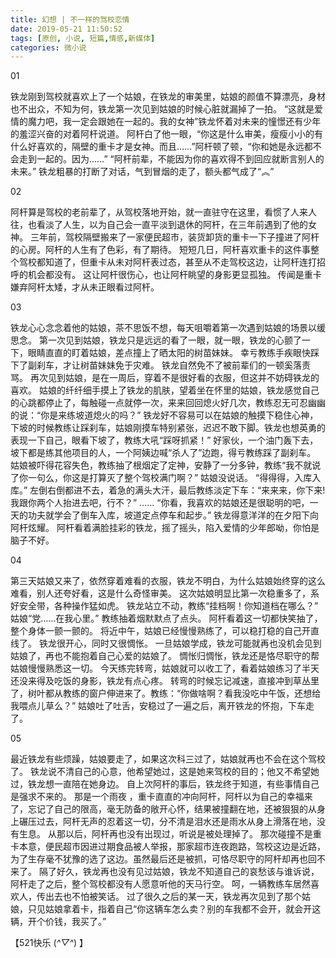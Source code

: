 ```yaml
---
title: 幻想 | 不一样的驾校恋情
date: 2019-05-21 11:50:52
tags: [原创, 小说, 短篇,情感,新媒体]
categories: 微小说
---
```


01


铁龙刚到驾校就喜欢上了一个姑娘，在铁龙的审美里，姑娘的颜值不算漂亮，身材也不出众，不知为何，铁龙第一次见到姑娘的时候心脏就漏掉了一拍。
“这就是爱情的魔力吧，我一定会跟她在一起的。我的女神”铁龙怀着对未来的憧憬还有少年的羞涩兴奋的对着阿杆说道。
阿杆白了他一眼，“你这是什么审美，瘦瘦小小的有什么好喜欢的，隔壁的重卡才是女神。而且……”阿杆顿了顿，“你和她是永远都不会走到一起的。因为……”
“阿杆前辈，不能因为你的喜欢得不到回应就断言别人的未来。”
铁龙粗暴的打断了对话，气到冒烟的走了，额头都气成了“︽”

02


阿杆算是驾校的老前辈了，从驾校落地开始，就一直驻守在这里，看惯了人来人往，也看淡了人生，以为自己会一直平淡到退休的阿杆，在三年前遇到了他的女神。
三年前，驾校隔壁搬来了一家便民超市，装货卸货的重卡一下子撞进了阿杆的心房。阿杆的人生有了色彩，有了期待。
短短几日，阿杆喜欢重卡的这件事整个驾校都知道了，但重卡从未对阿杆表过态，甚至从不走驾校这边，让阿杆连打招呼的机会都没有。
这让阿杆很伤心，也让阿杆眺望的身影更显孤独。
传闻是重卡嫌弃阿杆太矮，才从未正眼看过阿杆。

03


铁龙心心念念着他的姑娘，茶不思饭不想，每天咀嚼着第一次遇到姑娘的场景以缓思念。
第一次见到姑娘，铁龙只是远远的看了一眼，就一眼，铁龙的心颤了一下，眼睛直直的盯着姑娘，差点撞上了晒太阳的树苗妹妹。
幸亏教练手疾眼快踩下了副刹车，才让树苗妹妹免于灾难。
铁龙自然免不了被前辈们的一顿奚落责骂。
再次见到姑娘，是在一周后，穿着不是很好看的衣服，但这并不妨碍铁龙的喜欢。
姑娘的纤纤细手摸上了铁龙的肌肤，望着坐在怀里的姑娘，铁龙感觉自己的心跳都停止了，每触碰一点就停一次，来来回回熄火好几次，教练忍无可忍幽幽的说：“你是来练坡道熄火的吗？”
铁龙好不容易可以在姑娘的触摸下稳住心神，下坡的时候教练让踩刹车，姑娘刚摸车特别紧张，迟迟不敢下脚。铁龙也想英勇的表现一下自己，眼看下坡了，教练大吼“踩呀抓紧！”
好家伙，一个油门轰下去，坡下都是练其他项目的人，一个阿姨边喊“杀人了”边跑，得亏教练踩了副刹车。
姑娘被吓得花容失色，教练抽了根烟定了定神，安静了一分多钟，教练“我不就说了你一句么，你这是打算灭了整个驾校满门啊？”
姑娘没说话。
“得得得，入库入库。”
左倒右倒都进不去，着急的满头大汗，最后教练淡定下车：“来来来，你下来!我跟你两个人抬进去吧，行不？”
……
“你看，我喜欢的姑娘还是很聪明的吧，一天的功夫就学会了倒车入库，坡道定点停车和起步。”
铁龙得意洋洋的在夕阳下向阿杆炫耀。
阿杆看着满脸挂彩的铁龙，摇了摇头，陷入爱情的少年郎呦，你怕是脑子不好。

04


第三天姑娘又来了，依然穿着难看的衣服，铁龙不明白，为什么姑娘始终穿的这么难看，别人还夸好看，这是什么奇怪审美。
这次姑娘明显比第一次稳重多了，系好安全带，各种操作猛如虎。
铁龙站立不动，教练“挂档啊！你知道档在哪么？”
姑娘“党……在我心里。”
教练抽着烟默默点了点头。
阿杆看着这一切都快笑抽了，整个身体一颤一颤的。
将近中午，姑娘已经慢慢熟练了，可以稳打稳的自己开直线了。
铁龙很开心，同时又很惆怅。
一旦姑娘学成，铁龙可能就再也没机会见到姑娘了，再也不能抱着自己心爱的姑娘了。
惆怅归惆怅，铁龙还是恪尽职守的帮姑娘慢慢熟悉这一切。
今天练完转弯，姑娘就可以收工了，看着姑娘练习了半天还没来得及吃饭的身影，铁龙有点心疼。
转弯的时候忘记减速，直接冲到草丛里了，树叶都从教练的窗户伸进来了。教练：“你做啥啊？看我没吃中午饭，还想给我喂点儿草么？”
姑娘吐了吐舌，安稳过了一遍之后，离开铁龙的怀抱，下车走了。

05


最近铁龙有些烦躁，姑娘要走了，如果这次科三过了，姑娘就再也不会在这个驾校了。
铁龙说不清自己的心意，他希望她过，这是她来驾校的目的；他又不希望她过，铁龙想一直陪在她身边。
自上次阿杆的事后，铁龙终于知道，有些事情自己是强求不来的。
那是一个雨夜 ，重卡直直的冲向阿杆，阿杆以为自己的幸福来了，忘记了自己的限高，毫无防备的敞开心怀，结果被撞翻在地，还被狠狠的从身上碾压过去，阿杆无声的忍着这一切，分不清是泪水还是雨水从身上滑落在地，没有生息。
从那以后，阿杆再也没有出现过，听说是被处理掉了。
那次碰撞不是重卡本意，便民超市因进过期食品被人举报，那家超市连夜跑路，驾校这边是近路，为了生存毫不犹豫的选了这边。虽然最后还是被抓，可恪尽职守的阿杆却再也回不来了。
隔了好久，铁龙再也没有见过姑娘，铁龙不知道自己的哀愁该与谁诉说，阿杆走了之后，整个驾校都没有人愿意听他的天马行空。
呵，一辆教练车居然喜欢人，传出去也不怕被笑话。
过了很久之后的某一天，铁龙再次见到了那个姑娘，只见姑娘拿着卡，指着自己“你这辆车怎么卖？别的车我都不会开，就会开这辆，开个价钱，我买了。”

【521快乐 (*^▽^*) 】